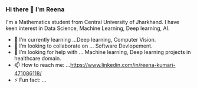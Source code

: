 ### Hi there 👋 I'm Reena
I'm a Mathematics student from Central University of Jharkhand.
I have keen interest in Data Science, Machine Learning, Deep learning, AI.
- 🌱 I’m currently learning ...Deep learning, Computer Vision.
- 👯 I’m looking to collaborate on ... Software Devlopement.
- 🤔 I’m looking for help with ... Machine learning, Deep learning projects in healthcare domain.
- 📫 How to reach me: ...https://www.linkedin.com/in/reena-kumari-471086118/
- ⚡ Fun fact: ... 

<!--
**reena4jan/reena4jan** is a ✨ _special_ ✨ repository because its `README.md` (this file) appears on your GitHub profile.

Here are some ideas to get you started:

- 🔭 I’m currently working on ...
- 🌱 I’m currently learning ...
- 👯 I’m looking to collaborate on ...
- 🤔 I’m looking for help with ...
- 💬 Ask me about ...
- 📫 How to reach me: ...https://www.linkedin.com/in/reena-kumari-471086118/
- 😄 Pronouns: ...
- ⚡ Fun fact: ...
-->
